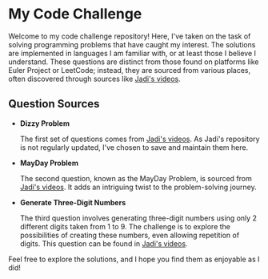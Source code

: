 # My Code Challenge

Welcome to my code challenge repository! Here, I've taken on the task of solving programming problems that have caught my interest. The solutions are implemented in languages I am familiar with, or at least those I believe I understand. These questions are distinct from those found on platforms like Euler Project or LeetCode; instead, they are sourced from various places, often discovered through sources like [Jadi's videos](https://www.youtube.com/watch?v=jp75eufhOLc&list=PL-tKrPVkKKE3TgSTGMXiIhkqA8Xf7bM3E).

## Question Sources

- **Dizzy Problem**

  The first set of questions comes from [Jadi's videos](https://www.youtube.com/watch?v=jp75eufhOLc&list=PL-tKrPVkKKE3TgSTGMXiIhkqA8Xf7bM3E). As Jadi's repository is not regularly updated, I've chosen to save and maintain them here.

- **MayDay Problem**

  The second question, known as the MayDay Problem, is sourced from [Jadi's videos](https://www.youtube.com/watch?v=XlAJtpd3kSI&list=PL-tKrPVkKKE3TgSTGMXiIhkqA8Xf7bM3E&index=2). It adds an intriguing twist to the problem-solving journey.

- **Generate Three-Digit Numbers**

  The third question involves generating three-digit numbers using only 2 different digits taken from 1 to 9. The challenge is to explore the possibilities of creating these numbers, even allowing repetition of digits. This question can be found in [Jadi's videos](https://www.youtube.com/watch?v=D48MKRyQZMA&list=PL-tKrPVkKKE3TgSTGMXiIhkqA8Xf7bM3E&index=3).

Feel free to explore the solutions, and I hope you find them as enjoyable as I did!

